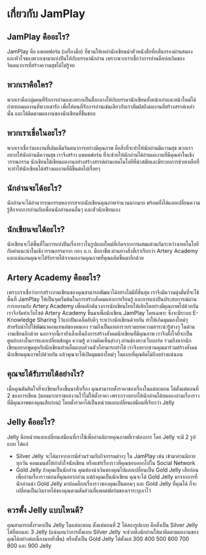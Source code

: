 # เกี่ยวกับ JamPlay
## JamPlay คืออะไร?
JamPlay คือ แพลตฟอร์ม (เครื่องมือ) ที่ชวนให้เหล่านักเขียนนำตัวหนังสือที่กลั่นกรองผ่านสมองและหัวใจของพวกเขามาแบ่งปันให้กับบรรดานักอ่าน เพราะพวกเราเชื่อว่าการอ่านคือบ่อเกิดของจินตนาการที่สร้างความสุขได้ไม่รู้จบ
## พวกเราคือใคร?
พวกเราคือกลุ่มคนที่รักการอ่านและอยากเป็นสื่อกลางให้กับบรรดานักเขียนทั้งหน้าเก่าและหน้าใหม่ได้ถ่ายทอดผลงานที่พวกเขารัก เพื่อให้คนที่รักการอ่านเช่นเดียวกับเราสัมผัสถึงผลงานที่สร้างสรรค์เหล่านั้น และได้ติดตามผลงานของนักเขียนที่ชื่นชอบ
## พวกเราเชื่อในอะไร?
พวกเราเชื่อว่าผลงานที่เติมเต็มจินตนาการอย่างมีคุณภาพ คือสิ่งที่จะทำให้นักอ่านมีความสุข พวกเราอยากให้นักอ่านมีความสุข เราจึงสร้าง แพลตฟอร์ม ที่จะช่วยให้นักอ่านได้อ่านผลงานที่มีคุณค่าในเชิงวรรณกรรม นักเขียนได้เขียนผลงานอย่างสร้างสรรค์ผ่านเทคโนโลยีที่นำสมัยและมีระบบการช่วยเหลือที่จะทำให้นักเขียนได้สร้างผลงานที่ดีขึ้นต่อไปเรื่อยๆ
## นักอ่านจะได้อะไร?
นักอ่านจะได้อ่านวรรณกรรมหลากรสจากนักเขียนคุณภาพจำนวนมากมาย พร้อมทั้งได้แลกเปลี่ยนความรู้สึกจากการอ่านกับเพื่อนนักอ่านคนอื่นๆ และตัวนักเขียนเอง
## นักเขียนจะได้อะไร?
นักเขียนจะได้พื้นที่ในการแบ่งปันเรื่องราวในรูปแบบใหม่ที่เกิดจากการผสมผสานกันระหว่างเทคโนโลยีกับคำแนะนำในเชิงวรรณกรรมจาก กอง บ.ก. มืออาชีพ ผ่านทางสิ่งที่เราเรียกว่า Artery Academy และแน่นอนคุณจะได้รับรายได้จากผลงานคุณภาพที่คุณผลิตขึ้นมาอีกด้วย
## Artery Academy คืออะไร?
เพราะเราเชื่อว่าการสร้างงานเขียนของคุณสามารถพัฒนาได้อย่างไม่มีที่สิ้นสุด เราจึงมีความมุ่งมั่นที่จะใช้พื้นที่ JamPlay ให้เป็นจุดเริ่มต้นในการสร้างสังคมแห่งการเรียนรู้ และการแบ่งปันประสบการณ์ผ่านการอบรมกับ Artery Academy เพื่อผลักดันวงการนักเขียนไทยให้เติบโตอย่างมีคุณภาพไปด้วยกัน
เราจึงจัดทำเว็บไซต์ Artery Academy ขึ้นมาเพื่อนักเขียน JamPlay โดยเฉพาะ ซึ่งจะมีระบบ E-Knowledge Sharing ไว้แบ่งปันเคล็ดลับดีๆ ระหว่างนักเขียนด้วยกัน ทำให้เกิดมุมมองใหม่ๆ สำหรับนำไปใช้พัฒนาคอนเทนต์ของตนเอง รวมถึงเป็นแหล่งรวบรวมบทความสาระน่ารู้ต่างๆ ในด้านงานเขียนอีกด้วย
นอกจากนี้เรายังเล็งเห็นถึงการสร้างสังคมนักเขียนที่มีคุณภาพ เราจึงตั้งใจที่จะเป็นศูนย์กลางในการแลกเปลี่ยนข้อมูล ความรู้ ความคิดเห็นต่างๆ ผ่านช่องทางเว็บบอร์ด รวมถึงหากนักเขียนอยากพูดคุยกับนักเขียนท่านอื่นแบบส่วนตัวก็สามารถทำได้
เราจึงอยากชวนคุณมาร่วมสร้างสังคมนักเขียนคุณภาพไปด้วยกัน แล้วคุณจะได้เปิดมุมมองใหม่ๆ ในแบบที่คุณคิดไม่ถึงอย่างแน่นอน
## คุณจะได้รับรายได้อย่างไร?
เมื่อคุณตัดสินใจที่จะเขียนเรื่องขึ้นมาสักเรื่อง คุณสามารถตั้งราคาของเรื่องในแต่ละตอน ได้ตั้งแต่ตอนที่ 2 ของการเขียน (ตอนแรกเราขอสงวนไว้ไม่ให้ตั้งราคา เพราะเราอยากให้นักอ่านได้ทดลองอ่านเรื่องราวที่มีคุณภาพของคุณเสียก่อน) โดยตั้งราคาได้เป็นหน่วยแลกเปลี่ยนเสมือนที่เรียกว่า Jelly
## Jelly คืออะไร?
Jelly คือหน่วยแลกเปลี่ยนเสมือนที่เราใช้เพื่ออ่านนิยายคุณภาพที่เราต้องการ โดย Jelly จะมี 2 รูปแบบ ได้แก่
  - Silver Jelly จะได้มาจากการมีส่วนร่วมกับกิจกรรมต่างๆ ใน JamPlay เช่น เข้ามาอ่านนิยายทุกวัน คอมเมนต์ให้กำลังใจนักเขียน หรือแชร์เรื่องราวที่คุณชอบออกไปใน Social Network
  - Gold Jelly ถ้าคุณเป็นนักอ่าน คุณต้องนำเงินของคุณไปแลกเปลี่ยนเป็น Gold Jelly เสียก่อน เพื่ออ่านเรื่องราวตอนที่คุณอยากอ่าน แต่ถ้าคุณเป็นนักเขียน คุณจะได้ Gold Jelly มาจากการที่นักอ่านนำ Gold Jelly มาปลดล็อกเรื่องราวของคุณเป็นตอนๆ และ Gold Jelly ที่คุณได้ ก็จะเปลี่ยนเป็นเงินรายได้ของคุณตามสัดส่วนที่แพลตฟอร์มของเราระบุเอาไว้
## ควรตั้ง Jelly แบบไหนดี?
คุณสามารถตั้งราคาเป็น Jelly ในแต่ละตอน ตั้งแต่ตอนที่ 2 ได้สองรูปแบบ คือตั้งเป็น Silver Jelly ได้ที่ตอนละ 3 Jelly (แน่นอนว่าการตั้งแบบ Silver Jelly จะช่วยดึงนักอ่านให้มาติดตามผลงานของคุณได้อย่างต่อเนื่องมากยิ่งขึ้น) หรือตั้งเป็น Gold Jelly ได้ตั้งแต่ 300 400 500 600 700 800 และ 900 Jelly
